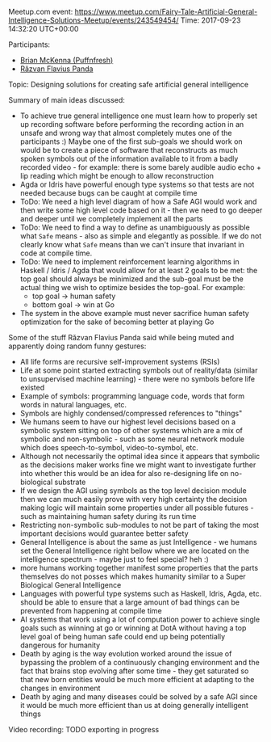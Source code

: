 Meetup.com event: https://www.meetup.com/Fairy-Tale-Artificial-General-Intelligence-Solutions-Meetup/events/243549454/
Time: 2017-09-23 14:32:20 UTC+00:00

Participants:
* [Brian McKenna (Puffnfresh)](https://www.linkedin.com/in/puffnfresh/)
* [Răzvan Flavius Panda](https://www.linkedin.com/in/razvan-flavius-panda/)

Topic: Designing solutions for creating safe artificial general intelligence

Summary of main ideas discussed:
* To achieve true general intelligence one must learn how to properly set up recording software before performing the recording action in an unsafe and wrong way that almost completely mutes one of the participants :) Maybe one of the first sub-goals we should work on would be to create a piece of software that reconstructs as much spoken symbols out of the information available to it from a badly recorded video - for example: there is some barely audible audio echo + lip reading which might be enough to allow reconstruction
* Agda or Idris have powerful enough type systems so that tests are not needed because bugs can be caught at compile time
* ToDo: We need a high level diagram of how a Safe AGI would work and then write some high level code based on it - then we need to go deeper and deeper until we completely implement all the parts
* ToDo: We need to find a way to define as unambiguously as possible what `Safe` means - also as simple and elegantly as possible. If we do not clearly know what `Safe` means than we can't insure that invariant in code at compile time.
* ToDo: We need to implement reinforcement learning algorithms in Haskell / Idris / Agda that would allow for at least 2 goals to be met: the top goal should always be minimized and the sub-goal must be the actual thing we wish to optimize besides the top-goal. For example:
    - top goal -> human safety
    - bottom goal -> win at Go
* The system in the above example must never sacrifice human safety optimization for the sake of becoming better at playing Go

Some of the stuff Răzvan Flavius Panda said while being muted and apparently doing random funny gestures:
* All life forms are recursive self-improvement systems (RSIs)
* Life at some point started extracting symbols out of reality/data (similar to unsupervised machine learning) - there were no symbols before life existed
* Example of symbols: programming language code, words that form words in natural languages, etc.
* Symbols are highly condensed/compressed references to "things"
* We humans seem to have our highest level decisions based on a symbolic system sitting on top of other systems which are a mix of symbolic and non-symbolic - such as some neural network module which does speech-to-symbol, video-to-symbol, etc.
* Although not necessarily the optimal idea since it appears that symbolic as the decisions maker works fine we might want to investigate further into whether this would be an idea for also re-designing life on no-biological substrate
* If we design the AGI using symbols as the top level decision module then we can much easily prove with very high certainty the decision making logic will maintain some properties under all possible futures - such as maintaining human safety during its run time
* Restricting non-symbolic sub-modules to not be part of taking the most important decisions would guarantee better safety
* General Intelligence is about the same as just Intelligence - we humans set the General Intelligence right bellow where we are located on the intelligence spectrum - maybe just to feel special? heh :)
* more humans working together manifest some properties that the parts themselves do not posses which makes humanity similar to a Super Biological General Intelligence
* Languages with powerful type systems such as Haskell, Idris, Agda, etc. should be able to ensure that a large amount of bad things can be prevented from happening at compile time
* AI systems that work using a lot of computation power to achieve single goals such as winning at go or winning at DotA without having a top level goal of being human safe could end up being potentially dangerous for humanity
* Death by aging is the way evolution worked around the issue of bypassing the problem of a continuously changing environment and the fact that brains stop evolving after some time - they get saturated so that new born entities would be much more efficient at adapting to the changes in environment
* Death by aging and many diseases could be solved by a safe AGI since it would be much more efficient than us at doing generally intelligent things

Video recording: TODO exporting in progress